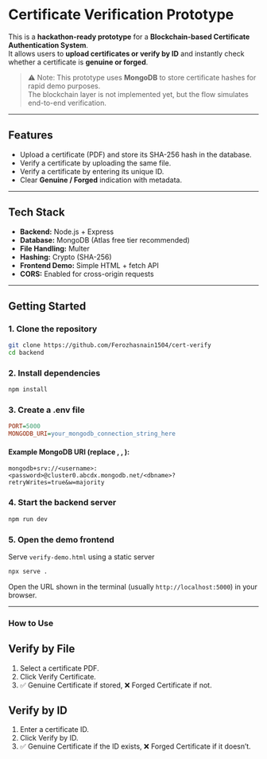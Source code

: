 # Certificate Verification Prototype

This is a **hackathon-ready prototype** for a **Blockchain-based Certificate Authentication System**.  
It allows users to **upload certificates or verify by ID** and instantly check whether a certificate is **genuine or forged**.

> ⚠️ Note: This prototype uses **MongoDB** to store certificate hashes for rapid demo purposes.  
> The blockchain layer is not implemented yet, but the flow simulates end-to-end verification.

---

## Features

- Upload a certificate (PDF) and store its SHA-256 hash in the database.
- Verify a certificate by uploading the same file.
- Verify a certificate by entering its unique ID.
- Clear **Genuine / Forged** indication with metadata.

---

## Tech Stack

- **Backend:** Node.js + Express
- **Database:** MongoDB (Atlas free tier recommended)
- **File Handling:** Multer
- **Hashing:** Crypto (SHA-256)
- **Frontend Demo:** Simple HTML + fetch API
- **CORS:** Enabled for cross-origin requests

---

## Getting Started

### 1. Clone the repository
```bash
git clone https://github.com/Ferozhasnain1504/cert-verify
cd backend
```
### 2. Install dependencies
```bash
npm install
```
### 3. Create a .env file
```ini
PORT=5000
MONGODB_URI=your_mongodb_connection_string_here
```
#### Example MongoDB URI (replace <username>, <password>, <dbname>):
```php-template
mongodb+srv://<username>:<password>@cluster0.abcdx.mongodb.net/<dbname>?retryWrites=true&w=majority
```
### 4. Start the backend server
```bash
npm run dev
```
### 5. Open the demo frontend
Serve ```verify-demo.html``` using a static server
```bash
npx serve .
```
Open the URL shown in the terminal (usually ```http://localhost:5000```) in your browser.

----

### How to Use

## Verify by File

1. Select a certificate PDF.
2. Click Verify Certificate.
3. ✅ Genuine Certificate if stored, ❌ Forged Certificate if not.

## Verify by ID

1. Enter a certificate ID.
2. Click Verify by ID.
3. ✅ Genuine Certificate if the ID exists, ❌ Forged Certificate if it doesn’t.
